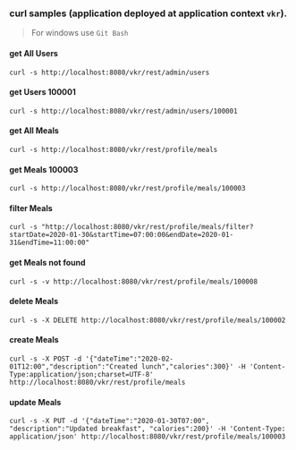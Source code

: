 ### curl samples (application deployed at application context `vkr`).
> For windows use `Git Bash`

#### get All Users
`curl -s http://localhost:8080/vkr/rest/admin/users`

#### get Users 100001
`curl -s http://localhost:8080/vkr/rest/admin/users/100001`

#### get All Meals
`curl -s http://localhost:8080/vkr/rest/profile/meals`

#### get Meals 100003
`curl -s http://localhost:8080/vkr/rest/profile/meals/100003`

#### filter Meals
`curl -s "http://localhost:8080/vkr/rest/profile/meals/filter?startDate=2020-01-30&startTime=07:00:00&endDate=2020-01-31&endTime=11:00:00"`

#### get Meals not found
`curl -s -v http://localhost:8080/vkr/rest/profile/meals/100008`

#### delete Meals
`curl -s -X DELETE http://localhost:8080/vkr/rest/profile/meals/100002`

#### create Meals
`curl -s -X POST -d '{"dateTime":"2020-02-01T12:00","description":"Created lunch","calories":300}' -H 'Content-Type:application/json;charset=UTF-8' http://localhost:8080/vkr/rest/profile/meals`

#### update Meals
`curl -s -X PUT -d '{"dateTime":"2020-01-30T07:00", "description":"Updated breakfast", "calories":200}' -H 'Content-Type: application/json' http://localhost:8080/vkr/rest/profile/meals/100003`